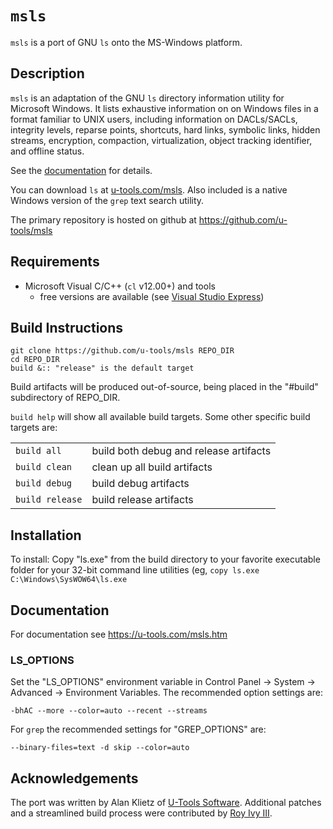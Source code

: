 <!DOCTYPE markdown>

# `msls`

`msls` is a port of GNU `ls` onto the MS-Windows platform.

## Description

`msls` is an adaptation of the GNU `ls` directory information utility for
Microsoft Windows. It lists exhaustive information on on Windows files
in a format familiar to UNIX users, including information on DACLs/SACLs,
integrity levels, reparse points, shortcuts, hard links, symbolic links,
hidden streams, encryption, compaction, virtualization,
object tracking identifier, and offline status.

See the [documentation](https://u-tools.com/msls.htm) for details.

You can download `ls` at [u-tools.com/msls](https://u-tools.com/msls).
Also included is a native Windows version of the `grep` text search utility.

The primary repository is hosted on github at https://github.com/u-tools/msls

## Requirements

- Microsoft Visual C/C++ (`cl` v12.00+) and tools
  - free versions are available (see [Visual Studio Express](https://visualstudio.microsoft.com/vs/express))

## Build Instructions

    git clone https://github.com/u-tools/msls REPO_DIR
    cd REPO_DIR
    build &:: "release" is the default target

Build artifacts will be produced out-of-source, being placed in the "#build" subdirectory of REPO_DIR.

`build help` will show all available build targets. Some other specific build targets are:

|                 |                                        |
|-----------------|----------------------------------------|
| `build all`     | build both debug and release artifacts |
| `build clean`   | clean up all build artifacts           |
| `build debug`   | build debug artifacts                  |
| `build release` | build release artifacts                |

## Installation

To install: Copy "ls.exe" from the build directory to your favorite executable folder for your
32-bit command line utilities (eg, `copy ls.exe C:\Windows\SysWOW64\ls.exe`

## Documentation

For documentation see https://u-tools.com/msls.htm

### LS_OPTIONS

Set the "LS_OPTIONS" environment variable in Control Panel -> System
-> Advanced -> Environment Variables.  The recommended option settings are:

    -bhAC --more --color=auto --recent --streams

For `grep` the recommended settings for "GREP_OPTIONS" are:

    --binary-files=text -d skip --color=auto

## Acknowledgements

The port was written by Alan Klietz of [U-Tools Software](https://u-tools.com).
Additional patches and a streamlined build process were contributed by [Roy Ivy III](https://github.com/rivy).

